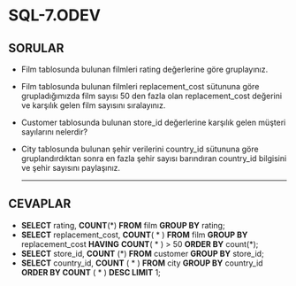# SQL-7.ODEV
## SORULAR
* Film tablosunda bulunan filmleri rating değerlerine göre gruplayınız.
* Film tablosunda bulunan filmleri replacement_cost sütununa göre grupladığımızda film sayısı 50 den fazla olan replacement_cost değerini ve karşılık gelen film sayısını sıralayınız.
* Customer tablosunda bulunan store_id değerlerine karşılık gelen müşteri sayılarını nelerdir? 
*  City tablosunda bulunan şehir verilerini country_id sütununa göre gruplandırdıktan sonra en 
  fazla şehir sayısı barındıran country_id bilgisini ve şehir sayısını paylaşınız.
  
   ---
## CEVAPLAR
* **SELECT** rating, **COUNT**(*) **FROM** film **GROUP BY** rating;
* **SELECT** replacement_cost, **COUNT**( * ) **FROM** film **GROUP BY** replacement_cost **HAVING** **COUNT**( * ) > 50 **ORDER BY** count(*);
* **SELECT** store_id, **COUNT** (*) **FROM** customer **GROUP BY** store_id;
* **SELECT** country_id, **COUNT** ( * )  **FROM** city **GROUP BY** country_id **ORDER BY COUNT** ( * ) **DESC LIMIT** 1;
